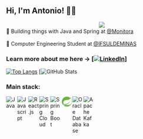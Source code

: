 ## Hi, I'm Antonio! 🐱‍👤

<img align="right" width="50%" src="http://cdn.lowgif.com/full/0cdbe2e378c7871e-.gif"/>

<br/>💼 Building things with Java and Spring at [@Monitora](https://www.monitoratec.com.br/en) <br/>
<br/>🚀 Computer Engineering Student at [@IFSULDEMINAS](https://portal.pcs.ifsuldeminas.edu.br/cursos-superiores/bacharelado/engenharia-da-computacao) <br/>

### Learn more about me here -> [[![LinkedIn](https://i.stack.imgur.com/gVE0j.png)]](https://www.linkedin.com/in/amaralsprtn)

[![Top Langs](https://github-readme-stats.vercel.app/api/top-langs/?username=amaralsprtn)](https://github.com/amaralsprtn/github-readme-stats)
[![GitHub Stats](https://github-readme-stats.vercel.app/api?username=amaralsprtn&show_icons=true&theme=dracula&include_all_commits=true&count_private=true)

### Main stack:

<p>
   <img align="left" alt="Java" width="30px" src="https://user-images.githubusercontent.com/32443720/112219266-83441600-8c03-11eb-86db-9a02da9ea3ef.png"/>
   <img align="left" alt="Javascript" width="30px" src="https://upload.wikimedia.org/wikipedia/commons/thumb/9/99/Unofficial_JavaScript_logo_2.svg/2048px-Unofficial_JavaScript_logo_2.svg.png"/>
   <img align="left" alt="React.js" width="30px" src="https://appmasters.io/static/react-47ce6e77f039020ee2e76a10c1e988e9.png" />
    <img align="left" alt="Spring Cloud" width="30px" src="https://i2.wp.com/e4developer.com/wp-content/uploads/2018/01/spring-cloud-logo.png?resize=800%2C753&ssl=1"/>
    <img align="left" alt="Spring Boot" width="30px" src="https://devkico.itexto.com.br/wp-content/uploads/2014/08/spring-boot-project-logo.png"/>
  <img align="left" alt="Spring Framework" width="30px" src="https://raw.githubusercontent.com/github/explore/80688e429a7d4ef2fca1e82350fe8e3517d3494d/topics/spring-boot/spring-boot.png"/>  
  <img align="left" alt="Oracle Database" width="30px" src="https://www.thatjeffsmith.com/wp-content/uploads/2014/12/sqldev_log_new.jpg" />
   <img align="left" alt="Apache Kafka" width="30px" src="https://cdn.icon-icons.com/icons2/2248/PNG/512/apache_kafka_icon_138937.png" />
</p>

